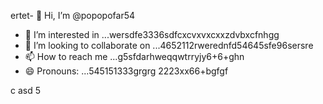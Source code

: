 ertet- 👋 Hi, I’m @popopofar54
- 👀 I’m interested in ...wersdfe3336sdfcxcvxvxcxxzdvbxcfnhgg
- 💞️ I’m looking to collaborate on ...4652112rwerednfd54645sfe96sersre
- 📫 How to reach me ...g5sfdarhweqqwtrryjy6+6+ghn
- 😄 Pronouns: ...545151333grgrg
2223xx66+bgfgf
<!---vxc
popopofar/popopofar is a ✨ special ✨ repository because its `README.md` (this file) appears on your GitHub profile.ggfbf cvcxcxcx
You can click the Preview link to take a look at your changes.
--->
c
asd
5
